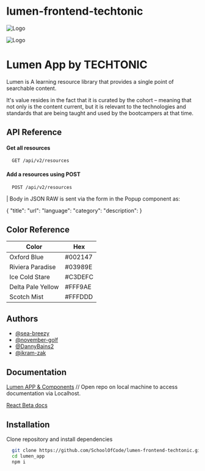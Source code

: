 # lumen-frontend-techtonic


![Logo](https://i.ibb.co/vLRR8cP/Lumen-logo.png)

![Logo](https://i.ibb.co/SdN7rvV/TECHTONIC-logo.png)



# Lumen App by TECHTONIC

Lumen is A learning resource library that provides a single point of searchable content.

It's value resides in the fact that it is curated by the cohort – meaning that not only is the content current, but it is relevant to the technologies and standards that are being taught and used by the bootcampers at that time.




## API Reference

#### Get all resources

```http
  GET /api/v2/resources
```

#### Add a resources using POST

```http
  POST /api/v2/resources
```

| Body in JSON RAW is sent via the form in the Popup component as:

{
    "title": <string>
    "url": <string>
    "language": <string>
    "category": <string>
    "description": <string>
}   

## Color Reference

| Color             | Hex                                                                |
| ----------------- | ------------------------------------------------------------------ |
| Oxford Blue |  #002147|
| Riviera Paradise |  #03989E|
| Ice Cold Stare | #C3DEFC |
| Delta Pale Yellow | #FFF9AE |
| Scotch Mist | #FFFDDD |


## Authors

- [@sea-breezy](https://github.com/sea-breezy)
- [@november-golf](https://github.com/november-golf)
- [@DannyBains2](https://github.com/DannyBains2)
- [@ikram-zak](https://github.com/Ikram-Zak)


## Documentation

[ Lumen APP & Components](/lumen_app/docs/index.html)
// Open repo on local machine to access documentation via Localhost.

[ React Beta docs](https://beta.reactjs.org/)




## Installation

Clone repository and install dependencies


```bash
  git clone https://github.com/SchoolOfCode/lumen-frontend-techtonic.git
  cd lumen_app
  npm i
```
    
